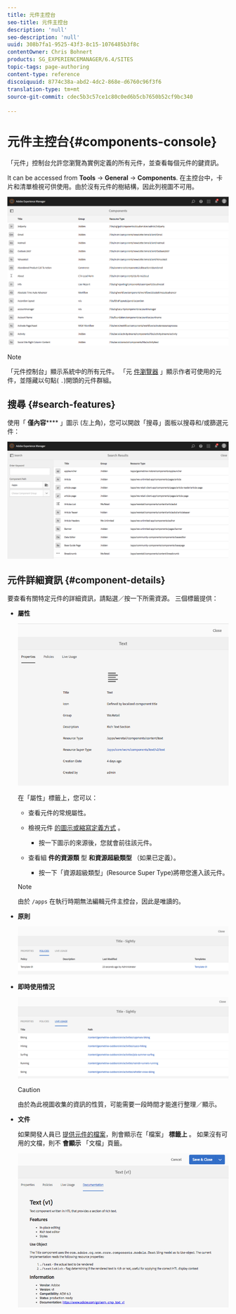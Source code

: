 ```yaml
---
title: 元件主控台
seo-title: 元件主控台
description: 'null'
seo-description: 'null'
uuid: 308b7fa1-9525-43f3-8c15-1076485b3f8c
contentOwner: Chris Bohnert
products: SG_EXPERIENCEMANAGER/6.4/SITES
topic-tags: page-authoring
content-type: reference
discoiquuid: 8774c38a-abd2-4dc2-868e-d6760c96f3f6
translation-type: tm+mt
source-git-commit: cdec5b3c57ce1c80c0ed6b5cb7650b52cf9bc340

---
```



# 元件主控台{#components-console}

「元件」控制台允許您瀏覽為實例定義的所有元件，並查看每個元件的鍵資訊。

It can be accessed from **Tools** -> **General** -> **Components**. 在主控台中，卡片和清單檢視可供使用。由於沒有元件的樹結構，因此列視圖不可用。

![chlimage_1-301](assets/chlimage_1-301.png)

>[!NOTE]
>
>「元件控制台」顯示系統中的所有元件。 「元 [件瀏覽器](/help/sites-authoring/author-environment-tools.md#components-browser) 」顯示作者可使用的元件，並隱藏以句點( `.`)開頭的元件群組。

## 搜尋 {#search-features}

使用「 **僅內容****** 」圖示 (左上角)，您可以開啟「搜尋」面板以搜尋和/或篩選元件：

![chlimage_1-302](assets/chlimage_1-302.png)

## 元件詳細資訊 {#component-details}

要查看有關特定元件的詳細資訊，請點選／按一下所需資源。 三個標籤提供：

* **屬性**

   ![screen_shot_2018-03-27at165847](assets/screen_shot_2018-03-27at165847.png)

   在「屬性」標籤上，您可以：

   * 查看元件的常規屬性。
   * 檢視元件 [的圖示或縮寫定義方式](/help/sites-developing/components-basics.md#component-icon-in-touch-ui) 。

      * 按一下圖示的來源後，您就會前往該元件。
   * 查看組 **件的資源類** 型 **和資源超級類型** （如果已定義）。

      * 按一下「資源超級類型」(Resource Super Type)將帶您進入該元件。
   >[!NOTE]
   >
   >由於 `/apps` 在執行時期無法編輯元件主控台，因此是唯讀的。

* **原則**

   ![chlimage_1-303](assets/chlimage_1-303.png)

* **即時使用情況**

   ![chlimage_1-304](assets/chlimage_1-304.png)

   >[!CAUTION]
   >
   >由於為此視圖收集的資訊的性質，可能需要一段時間才能進行整理／顯示。

* **文件**

   如果開發人員已 [提供元件的檔案](/help/sites-developing/developing-components.md#documenting-your-component)，則會顯示在「檔案」 **標籤上** 。 如果沒有可用的文檔，則不 **會顯示** 「文檔」頁籤。

   ![chlimage_1-305](assets/chlimage_1-305.png)

